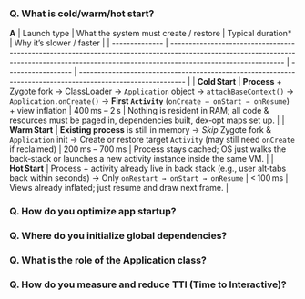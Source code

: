 ### Q. What is cold/warm/hot start?
**A**
| Launch type    | What the system must create / restore                                                                                                                                                       | Typical duration\* | Why it’s slower / faster                                                                                    |
| -------------- | ------------------------------------------------------------------------------------------------------------------------------------------------------------------------------------------- | ------------------ | ----------------------------------------------------------------------------------------------------------- |
| **Cold Start** | **Process** + Zygote fork → ClassLoader → `Application` object → `attachBaseContext()` → `Application.onCreate()` → **First `Activity`** (`onCreate → onStart → onResume`) + view inflation | 400 ms – 2 s       | Nothing is resident in RAM; all code & resources must be paged in, dependencies built, dex‑opt maps set up. |
| **Warm Start** | **Existing process** is still in memory → *Skip* Zygote fork & `Application` init → Create or restore target `Activity` (may still need `onCreate` if reclaimed)                            | 200 ms – 700 ms    | Process stays cached; OS just walks the back‑stack or launches a new activity instance inside the same VM.  |
| **Hot Start**  | Process + activity already live in back stack (e.g., user alt‑tabs back within seconds) → Only `onRestart → onStart → onResume`                                                             | < 100 ms           | Views already inflated; just resume and draw next frame.                                                    |



### Q. How do you optimize app startup?

### Q. Where do you initialize global dependencies?

### Q. What is the role of the Application class?

### Q. How do you measure and reduce TTI (Time to Interactive)?
